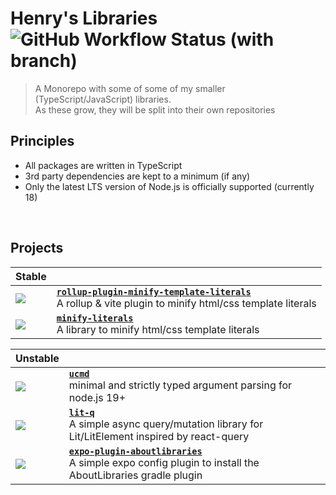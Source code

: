 # Henry's Libraries &nbsp;![GitHub Workflow Status (with branch)](https://img.shields.io/github/actions/workflow/status/explodingcamera/esm/ci.yaml?branch=main&label=ALL%20BUILDS)

> A Monorepo with some of some of my smaller (TypeScript/JavaScript) libraries. <br/>
> As these grow, they will be split into their own repositories

## Principles

- All packages are written in TypeScript
- 3rd party dependencies are kept to a minimum (if any)
- Only the latest LTS version of Node.js is officially supported (currently 18)

<br />

## Projects

| Stable                                                                                                                                                                                  |                                                                                                                                                                     |
| --------------------------------------------------------------------------------------------------------------------------------------------------------------------------------------- | ------------------------------------------------------------------------------------------------------------------------------------------------------------------- |
| [![](https://img.shields.io/npm/v/rollup-plugin-minify-template-literals?style=flat&colorA=000000&colorB=efefef)](https://www.npmjs.com/package/rollup-plugin-minify-template-literals) | [**`rollup-plugin-minify-template-literals`**](./packages/rollup-plugin-minify-template-literals) <br/> A rollup & vite plugin to minify html/css template literals |
| [![](https://img.shields.io/npm/v/minify-literals?style=flat&colorA=000000&colorB=efefef)](https://www.npmjs.com/package/minify-literals)                                               | [**`minify-literals`**](./packages/minify-literals) <br/> A library to minify html/css template literals                                                            |

| Unstable                                                                                                                                                        |                                                                                                                                                         |
| --------------------------------------------------------------------------------------------------------------------------------------------------------------- | ------------------------------------------------------------------------------------------------------------------------------------------------------- |
| [![](https://img.shields.io/npm/v/ucmd?style=flat&colorA=000000&colorB=efefef)](https://www.npmjs.com/package/ucmd)                                             | [**`ucmd`**](./packages/ucmd) <br/> minimal and strictly typed argument parsing for node.js 19+                                                         |
| [![](https://img.shields.io/npm/v/lit-q?style=flat&colorA=000000&colorB=efefef)](https://www.npmjs.com/package/lit-q)                                           | [**`lit-q`**](./packages/lit-q) <br/> A simple async query/mutation library for Lit/LitElement inspired by react-query                                  |
| [![](https://img.shields.io/npm/v/expo-plugin-aboutlibraries?style=flat&colorA=000000&colorB=efefef)](https://www.npmjs.com/package/expo-plugin-aboutlibraries) | [**`expo-plugin-aboutlibraries`**](./packages/expo-plugin-aboutlibraries) <br/> A simple expo config plugin to install the AboutLibraries gradle plugin |
